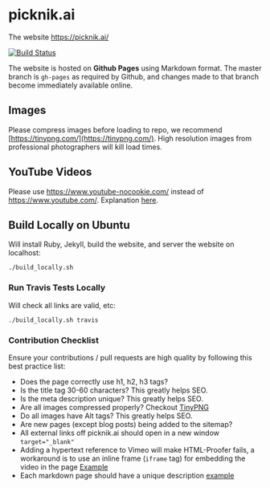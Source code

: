 # picknik.ai

The website https://picknik.ai/

[![Build Status](https://travis-ci.com/PickNikRobotics/picknik.ai.svg?token=o9hPQnr2kShM9ckDs6J8&branch=master)](https://travis-ci.com/PickNikRobotics/picknik.ai)

The website is hosted on **Github Pages** using Markdown format. The master branch is ``gh-pages`` as required by Github, and changes made to that branch become immediately available online.

## Images

Please compress images before loading to repo, we recommend [https://tinypng.com/](https://tinypng.com/). High resolution images from professional photographers will kill load times.

## YouTube Videos

Please use https://www.youtube-nocookie.com/ instead of  https://www.youtube.com/. Explanation [here](https://github.com/ros-planning/moveit.ros.org/issues/232).

## Build Locally on Ubuntu

Will install Ruby, Jekyll, build the website, and server the website on localhost:

    ./build_locally.sh

### Run Travis Tests Locally

Will check all links are valid, etc:

    ./build_locally.sh travis

### Contribution Checklist

Ensure your contributions / pull requests are high quality by following this best practice list:

- Does the page correctly use h1, h2, h3 tags?
- Is the title tag 30-60 characters?  This greatly helps SEO.
- Is the meta description unique?  This greatly helps SEO.
- Are all images compressed properly? Checkout [TinyPNG](https://tinypng.com/)
- Do all images have Alt tags? This greatly helps SEO.
- Are new pages (except blog posts) being added to the sitemap?
- All external links off picknik.ai should open in a new window ``target="_blank"``
- Adding a hypertext reference to Vimeo will make HTML-Proofer fails, a workaround is to use an inline frame (`iframe` tag) for embedding the video in the page [Example](https://github.com/PickNikRobotics/picknik.ai/blame/master/_posts/2019-12-20-moveit-grasps.md#L29)
- Each markdown page should have a unique description [example](https://github.com/PickNikRobotics/picknik.ai/blame/master/_posts/2019-12-20-moveit-grasps.md#L9)
